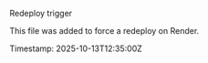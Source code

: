 Redeploy trigger

This file was added to force a redeploy on Render.

Timestamp: 2025-10-13T12:35:00Z
